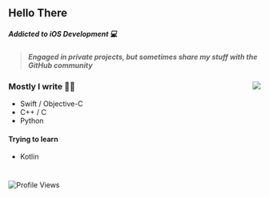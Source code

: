 ## Hello There
##### Addicted to iOS Development 💻
>##### Engaged in private projects, but sometimes share my stuff with the GitHub community
<img align="right" src="https://github-readme-stats.vercel.app/api/top-langs/?username=MatoiDev&layout=compact&langs_count=10&hide_title=true&theme=dark#gh-light-mode-only">

### Mostly I write ✍🏻
- Swift / Objective-C
- C++ / C
- Python

#### Trying to learn
- Kotlin

#
<img align="top" src="https://count.getloli.com/get/@MatoiDev?theme=asoul" alt="Profile Views" />
